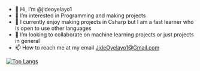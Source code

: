 - 👋 Hi, I’m @jideoyelayo1
- 👀 I’m interested in Programming and making projects
- 🌱 I currently enjoy making projects in Csharp but I am a fast learner who is open to use other languages
- 💞️ I’m looking to collaborate on machine learning projects or just projects in general 
- 📫 How to reach me at my email JideOyelayo1@Gmail.com

<!---
jideoyelayo1/jideoyelayo1 is a ✨ special ✨ repository because its `README.md` (this file) appears on your GitHub profile.
You can click the Preview link to take a look at your changes.
--->
[![Top Langs](https://github-readme-stats.vercel.app/api/top-langs/?username=jideoyelayo1)](https://github.com/anuraghazra/github-readme-stats)
